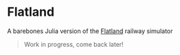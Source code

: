 # Flatland

A barebones Julia version of the [Flatland](https://www.flatland-association.org/) railway simulator

> Work in progress, come back later!